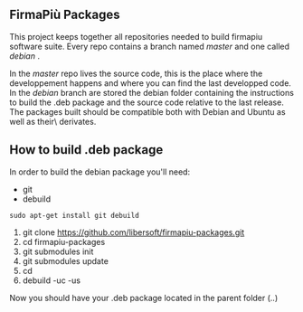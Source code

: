 ## FirmaPiù Packages
This project keeps together all repositories needed to build firmapiu software suite. 
Every repo contains a branch named _master_ and one called _debian_ .

In the _master_ repo lives the source code, this is the place where the
developpement happens and where you can find the last developped code.
In the _debian_ branch  are stored the debian folder containing the
instructions to build the .deb package and the source code relative to the last
release.
The packages built should be compatible both with Debian and Ubuntu as well as
their\ derivates.

## How to build .deb package
In order to build the debian package you'll need:
* git
* debuild


`sudo apt-get install git debuild`


1. git clone https://github.com/libersoft/firmapiu-packages.git
2. cd firmapiu-packages
3. git submodules init
4. git submodules update
5. cd <package folder>
6. debuild -uc -us 

Now you should have your .deb package located in the parent folder (..)
